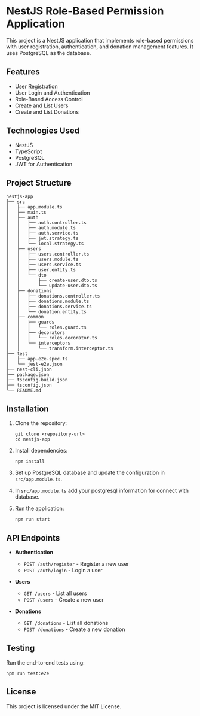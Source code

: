 # NestJS Role-Based Permission Application

This project is a NestJS application that implements role-based permissions with user registration, authentication, and donation management features. It uses PostgreSQL as the database.

## Features

- User Registration
- User Login and Authentication
- Role-Based Access Control
- Create and List Users
- Create and List Donations

## Technologies Used

- NestJS
- TypeScript
- PostgreSQL
- JWT for Authentication

## Project Structure

```
nestjs-app
├── src
│   ├── app.module.ts
│   ├── main.ts
│   ├── auth
│   │   ├── auth.controller.ts
│   │   ├── auth.module.ts
│   │   ├── auth.service.ts
│   │   ├── jwt.strategy.ts
│   │   └── local.strategy.ts
│   ├── users
│   │   ├── users.controller.ts
│   │   ├── users.module.ts
│   │   ├── users.service.ts
│   │   ├── user.entity.ts
│   │   └── dto
│   │       ├── create-user.dto.ts
│   │       └── update-user.dto.ts
│   ├── donations
│   │   ├── donations.controller.ts
│   │   ├── donations.module.ts
│   │   ├── donations.service.ts
│   │   └── donation.entity.ts
│   ├── common
│   │   ├── guards
│   │   │   └── roles.guard.ts
│   │   ├── decorators
│   │   │   └── roles.decorator.ts
│   │   └── interceptors
│   │       └── transform.interceptor.ts
├── test
│   ├── app.e2e-spec.ts
│   └── jest-e2e.json
├── nest-cli.json
├── package.json
├── tsconfig.build.json
├── tsconfig.json
└── README.md
```

## Installation

1. Clone the repository:
   ```
   git clone <repository-url>
   cd nestjs-app
   ```

2. Install dependencies:
   ```
   npm install
   ```

3. Set up PostgreSQL database and update the configuration in `src/app.module.ts`.
4. In `src/app.module.ts` add your postgresql information for connect with database.

5. Run the application:
   ```
   npm run start
   ```

## API Endpoints

- **Authentication**
  - `POST /auth/register` - Register a new user
  - `POST /auth/login` - Login a user

- **Users**
  - `GET /users` - List all users
  - `POST /users` - Create a new user

- **Donations**
  - `GET /donations` - List all donations
  - `POST /donations` - Create a new donation

## Testing

Run the end-to-end tests using:
```
npm run test:e2e
```

## License

This project is licensed under the MIT License.
